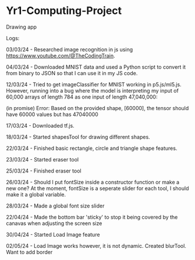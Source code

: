 # Yr1-Computing-Project

Drawing app

Logs:

03/03/24 - Researched image recognition in js using https://www.youtube.com/@TheCodingTrain.

04/03/24 - Downloaded MNIST data and used a Python script to convert it from binary to JSON so that I can use it in my JS code.

12/03/24 - Tried to get imageClassifier for MNIST working in p5.js/ml5.js. However, running into a bug where the model is interpreting my input of 60,000 arrays of length 784 as one input of length 47,040,000:

(in promise) Error: Based on the provided shape, [60000], the tensor should have 60000 values but has 47040000

17/03/24 - Downloaded tf.js.

18/03/24 - Started shapesTool for drawing different shapes.

22/03/24 - Finished basic rectangle, circle and triangle shape features.

23/03/24 - Started eraser tool

25/03/24 - Finished eraser tool

26/03/24 - Should I put fontSize inside a constructor function or make a new one?
At the moment, fontSize is a seperate slider for each tool, I should make it a global variable.

28/03/24 - Made a global font size slider

22/04/24 - Made the bottom bar 'sticky' to stop it being covered by the canavas when adjusting the screen size

30/04/24 - Started Load Image feature

02/05/24 - Load Image works however, it is not dynamic. Created blurTool. Want to add border
